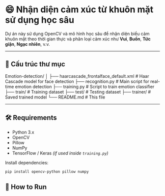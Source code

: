 # 😄 Nhận diện cảm xúc từ khuôn mặt sử dụng học sâu

Dự án này sử dụng OpenCV và mô hình học sâu để nhận diện biểu cảm khuôn mặt theo thời gian thực và phân loại cảm xúc như **Vui**, **Buồn**, **Tức giận**, **Ngạc nhiên**, v.v.

---

## 📁 Cấu trúc thư mục

Emotion-detection/
│
├── haarcascade_frontalface_default.xml # Haar Cascade model for face detection
├── recognition.py # Main script for real-time emotion detection
├── training.py # Script to train emotion classifier
├── train/ # Training dataset
├── test/ # Testing dataset
├── trainer/ # Saved trained model
└── README.md # This file

---

## 🛠️ Requirements

- Python 3.x
- OpenCV
- Pillow
- NumPy
- TensorFlow / Keras *(if used inside `training.py`)*

Install dependencies:

```bash
pip install opencv-python pillow numpy
```

## 🚀 How to Run

